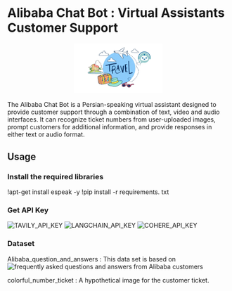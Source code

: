 # Alibaba Chat Bot : Virtual Assistants Customer Support

<div align="center">
    <img width="40%" src="https://github.com/faezeh-gholamrezaie/Alibaba-Chat-Bot-Virtual-Assistants-Customer-Support/blob/main/travel.png">
</div>

The Alibaba Chat Bot is a Persian-speaking virtual assistant designed to provide customer support through a combination of text, video and audio interfaces.
It can recognize ticket numbers from user-uploaded images, prompt customers for additional information, and provide responses in either text or audio format. 

## Usage

### Install the required libraries

!apt-get install espeak -y
!pip install -r requirements. txt

### Get API Key
![TAVILY_API_KEY](https://app.tavily.com/home)
![LANGCHAIN_API_KEY](https://smith.langchain.com/)
![COHERE_API_KEY](https://www.google.com/url?q=https%3A%2F%2Fdashboard.cohere.com%2Fwelcome%2Flogin%3Fsource%3Dreadme%26redirect%3D%252Freference%252Fabout)

### Dataset 

Alibaba_question_and_answers : This data set is based on ![frequently asked questions and answers from Alibaba customers](https://www.alibaba.ir/help-center/categories/faq)

colorful_number_ticket : A hypothetical image for the customer ticket.
